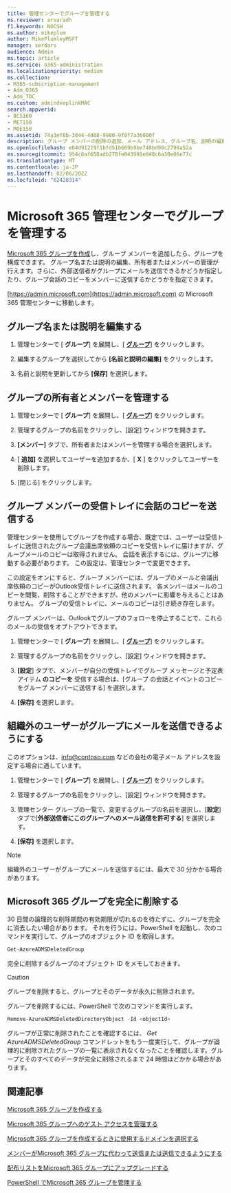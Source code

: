 ```yaml
---
title: 管理センターでグループを管理する
ms.reviewer: arvaradh
f1.keywords: NOCSH
ms.author: mikeplum
author: MikePlumleyMSFT
manager: serdars
audience: Admin
ms.topic: article
ms.service: o365-administration
ms.localizationpriority: medium
ms.collection:
- M365-subscription-management
- Adm_O365
- Adm_TOC
ms.custom: admindeeplinkMAC
search.appverid:
- BCS160
- MET150
- MOE150
ms.assetid: 74a1ef8b-3844-4d08-9980-9f8f7a36000f
description: グループ メンバーの削除の追加、メール アドレス、グループ名、説明の編集、グループの動作のカスタマイズなど、Microsoft 365 グループを管理する方法について説明します。
ms.openlocfilehash: e04d91219f1bfd51b609b9be749bd98c2798a52a
ms.sourcegitcommit: 954c8af658adb270fe843991e048c6a30e86e77c
ms.translationtype: MT
ms.contentlocale: ja-JP
ms.lasthandoff: 02/06/2022
ms.locfileid: "62428314"
---
```

# <a name="manage-a-group-in-the-microsoft-365-admin-center"></a>Microsoft 365 管理センターでグループを管理する

[Microsoft 365 グループを作成](create-groups.md)し、グループ メンバーを追加したら、グループを構成できます。 グループ名または説明の編集、所有者またはメンバーの管理が行えます。さらに、外部送信者がグループにメールを送信できるかどうか指定したり、グループ会話のコピーをメンバーに送信するかどうかを指定できます。

[https://admin.microsoft.com](https://admin.microsoft.com) の Microsoft 365 管理センターに移動します。

## <a name="edit-the-group-name-or-description"></a>グループ名または説明を編集する

1. 管理センターで [ **グループ**] を展開し、[ <a href="https://go.microsoft.com/fwlink/p/?linkid=2052855" target="_blank">**グループ**</a>] をクリックします。

2. 編集するグループを選択してから **[名前と説明の編集]** をクリックします。

3. 名前と説明を更新してから **[保存]** を選択します。

## <a name="manage-group-owners-and-members"></a>グループの所有者とメンバーを管理する

1. 管理センターで [ **グループ**] を展開し、[ <a href="https://go.microsoft.com/fwlink/p/?linkid=2052855" target="_blank">**グループ**</a>] をクリックします。

2. 管理するグループの名前をクリックし、[設定] ウィンドウを開きます。

3. **[メンバー]** タブで、所有者またはメンバーを管理する場合を選択します。

4. [ **追加]** を選択してユーザーを追加するか、[ **X** ] をクリックしてユーザーを削除します。

5. [閉じる] をクリックします。

## <a name="send-copies-of-conversations-to-group-members-inboxes"></a>グループ メンバーの受信トレイに会話のコピーを送信する
  
管理センターを使用してグループを作成する場合、既定では、ユーザーは受信トレイに送信されたグループ会議出席依頼のコピーを受信トレイに届けますが、グループメールのコピーは取得されません。 会話を表示するには、グループに移動する必要があります。 この設定は、管理センターで変更できます。

この設定をオンにすると、グループ メンバーには、グループのメールと会議出席依頼のコピーがOutlook受信トレイに送信されます。 各メンバーはメールのコピーを閲覧、削除することができますが、他のメンバーに影響を与えることはありません。 グループの受信トレイに、メールのコピーは引き続き存在します。

グループ メンバーは、Outlookでグループのフォローを停止することで、これらのメールの受信をオプトアウトできます。

1. 管理センターで [ **グループ**] を展開し、[ <a href="https://go.microsoft.com/fwlink/p/?linkid=2052855" target="_blank">**グループ**</a>] をクリックします。

2. 管理するグループの名前をクリックし、[設定] ウィンドウを開きます。

3. **[設定**] タブで、メンバーが自分の受信トレイでグループ メッセージと予定表アイテム **のコピーを** 受信する場合は、[グループ の会話とイベントのコピーをグループ メンバーに送信する] を選択します。

4. **[保存]** を選択します。

## <a name="let-people-outside-the-organization-email-the-group"></a>組織外のユーザーがグループにメールを送信できるようにする

このオプションは、info@contoso.com などの会社の電子メール アドレスを設定する場合に適しています。
 
1. 管理センターで [ **グループ**] を展開し、[ <a href="https://go.microsoft.com/fwlink/p/?linkid=2052855" target="_blank">**グループ**</a>] をクリックします。

2. 管理するグループの名前をクリックし、[設定] ウィンドウを開きます。

3. 管理センター グループの一覧で、変更するグループの名前を選択し、[**設定**] タブで[**外部送信者にこのグループへのメール送信を許可する**] を選択します。
    
4. **[保存]** を選択します。

> [!NOTE]
> 組織外のユーザーがグループにメールを送信するには、最大で 30 分かかる場合があります。

## <a name="permanently-delete-a-microsoft-365-group"></a>Microsoft 365 グループを完全に削除する

30 日間の論理的な削除期間の有効期限が切れるのを待たずに、グループを完全に消去したい場合があります。 それを行うには、PowerShell を起動し、次のコマンドを実行して、グループのオブジェクト ID を取得します。
 
 ```powershell
Get-AzureADMSDeletedGroup
```

完全に削除するグループのオブジェクト ID をメモしておきます。
  
> [!CAUTION]
> グループを削除すると、グループとそのデータが永久に削除されます。 
  
グループを削除するには、PowerShell で次のコマンドを実行します。

```powershell
Remove-AzureADMSDeletedDirectoryObject -Id <objectId>
```

グループが正常に削除されたことを確認するには、 *Get AzureADMSDeletedGroup*  コマンドレットをもう一度実行して、グループが論理的に削除されたグループの一覧に表示されなくなったことを確認します。グループとそのすべてのデータが完全に削除されるまで 24 時間ほどかかる場合があります。 
  
## <a name="related-articles"></a>関連記事

[Microsoft 365 グループを作成する](create-groups.md)

[Microsoft 365 グループへのゲスト アクセスを管理する](https://support.microsoft.com/office/bfc7a840-868f-4fd6-a390-f347bf51aff6)

[Microsoft 365 グループを作成するときに使用するドメインを選択する](../../solutions/choose-domain-to-create-groups.md)

[メンバーがMicrosoft 365 グループに代わって送信または送信できるようにする](../../solutions/allow-members-to-send-as-or-send-on-behalf-of-group.md)

[配布リストをMicrosoft 365 グループにアップグレードする](../manage/upgrade-distribution-lists.md)

[PowerShell でMicrosoft 365 グループを管理する](../../enterprise/manage-microsoft-365-groups-with-powershell.md)
